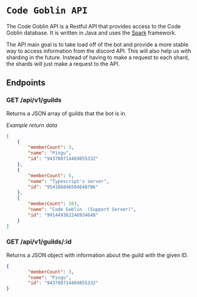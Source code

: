 # `Code Goblin API`

The Code Goblin API is a Restful API that provides access to the Code Goblin database. It is written in Java and uses the [Spark](https://sparkjava.com/) framework. 

The API main goal is to take load off of the bot and provide a more stable way to access information from the discord API. This will also help us with sharding in the future. Instead of having to make a request to each shard, the shards will just make a request to the API.

## Endpoints

### GET /api/v1/guilds

Returns a JSON array of guilds that the bot is in.

*Example return data*
```json
[
    {
        "memberCount": 3,
        "name": "Pingu",
        "id": "943700714469855332"
    },
    {
        "memberCount": 5,
        "name": "Typescript's server",
        "id": "954186846504648706"
    },
    {
        "memberCount": 103,
        "name": "Code Goblin  (Support Server)",
        "id": "991449362246934648"
    }
]
```

### GET /api/v1/guilds/:id

Returns a JSON object with information about the guild with the given ID.

```json
{
        "memberCount": 3,
        "name": "Pingu",
        "id": "943700714469855332"
}
```

